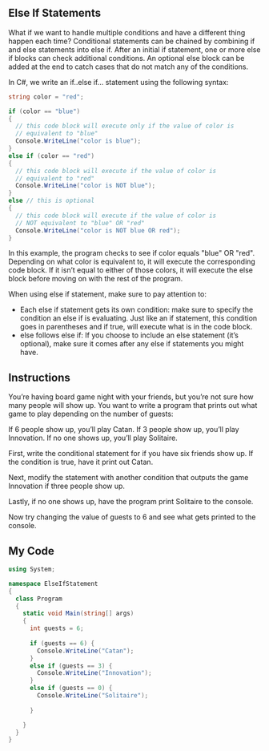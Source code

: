 ## Else If Statements

What if we want to handle multiple conditions and have a different thing happen each time? Conditional statements can be chained by combining if and else statements into else if. After an initial if statement, one or more else if blocks can check additional conditions. An optional else block can be added at the end to catch cases that do not match any of the conditions.

In C#, we write an if..else if... statement using the following syntax:
```c#
string color = "red";

if (color == "blue")
{
  // this code block will execute only if the value of color is 
  // equivalent to "blue"
  Console.WriteLine("color is blue");
} 
else if (color == "red")
{
  // this code block will execute if the value of color is 
  // equivalent to "red"
  Console.WriteLine("color is NOT blue");
} 
else // this is optional
{
  // this code block will execute if the value of color is 
  // NOT equivalent to "blue" OR "red"
  Console.WriteLine("color is NOT blue OR red");
}
```
In this example, the program checks to see if color equals "blue" OR "red". Depending on what color is equivalent to, it will execute the corresponding code block. If it isn’t equal to either of those colors, it will execute the else block before moving on with the rest of the program.

When using else if statement, make sure to pay attention to:

* Each else if statement gets its own condition: make sure to specify the condition an else if is evaluating. Just like an if statement, this condition goes in parentheses and if true, will execute what is in the code block.
* else follows else if: If you choose to include an else statement (it’s optional), make sure it comes after any else if statements you might have.

## Instructions

You’re having board game night with your friends, but you’re not sure how many people will show up. You want to write a program that prints out what game to play depending on the number of guests:

If 6 people show up, you’ll play Catan. If 3 people show up, you’ll play Innovation. If no one shows up, you’ll play Solitaire.

First, write the conditional statement for if you have six friends show up. If the condition is true, have it print out Catan.

Next, modify the statement with another condition that outputs the game Innovation if three people show up.

Lastly, if no one shows up, have the program print Solitaire to the console.

Now try changing the value of guests to 6 and see what gets printed to the console.

## My Code
```c#
using System;

namespace ElseIfStatement
{
  class Program
  {
    static void Main(string[] args)
    {
      int guests = 6;
      
      if (guests == 6) {
        Console.WriteLine("Catan");     
      }
      else if (guests == 3) {
        Console.WriteLine("Innovation");
      }
      else if (guests == 0) {
        Console.WriteLine("Solitaire");
        
      }

    }
  }
}

```
